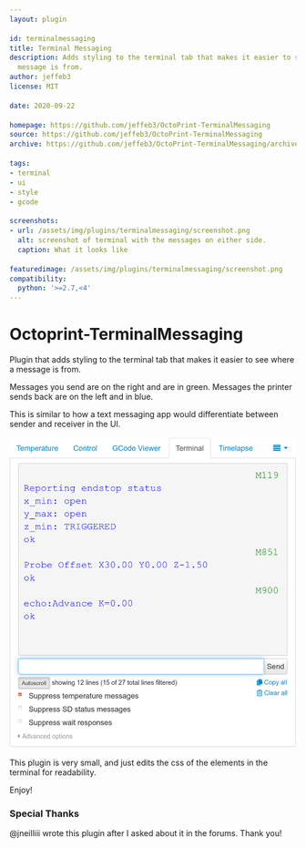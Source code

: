 ```yaml
---
layout: plugin

id: terminalmessaging
title: Terminal Messaging
description: Adds styling to the terminal tab that makes it easier to see where a
  message is from.
author: jeffeb3
license: MIT

date: 2020-09-22

homepage: https://github.com/jeffeb3/OctoPrint-TerminalMessaging
source: https://github.com/jeffeb3/OctoPrint-TerminalMessaging
archive: https://github.com/jeffeb3/OctoPrint-TerminalMessaging/archive/master.zip

tags:
- terminal
- ui
- style
- gcode

screenshots:
- url: /assets/img/plugins/terminalmessaging/screenshot.png
  alt: screenshot of terminal with the messages on either side.
  caption: What it looks like

featuredimage: /assets/img/plugins/terminalmessaging/screenshot.png
compatibility:
  python: '>=2.7,<4'
---
```


# Octoprint-TerminalMessaging

Plugin that adds styling to the terminal tab that makes it easier to see where a message is from.

Messages you send are on the right and are in green. Messages the printer sends back are on the left
and in blue.

This is similar to how a text messaging app would differentiate between sender and receiver in the
UI.

![Screenshot](/assets/img/plugins/terminalmessaging/screenshot.png)

This plugin is very small, and just edits the css of the elements in the terminal for readability.

Enjoy!

### Special Thanks

@jneilliii wrote this plugin after I asked about it in the forums. Thank you!
